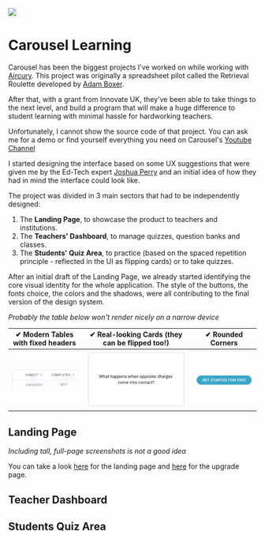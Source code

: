 <img src="https://www.carousel-learning.com/logo.svg" style="width: 150px"/>

# Carousel Learning

Carousel has been the biggest projects I've worked on while working with [Aircury](https://www.aircury.com/). This project was originally a spreadsheet pilot called the Retrieval Roulette developed by [Adam Boxer](https://twitter.com/adamboxer1).

After that, with a grant from Innovate UK, they've been able to take things to the next level, and build a program that will make a huge difference to student learning with minimal hassle for hardworking teachers.

Unfortunately, I cannot show the source code of that project. You can ask me for a demo or find yourself everything you need on Carousel's [Youtube Channel](https://www.youtube.com/channel/UCYW4FlFhLfrK2T31Q0Aj4Lg)

I started designing the interface based on some UX suggestions that were given me by the Ed-Tech expert [Joshua Perry](https://twitter.com/bringmoredata) and an initial idea of how they had in mind the interface could look like.

The project was divided in 3 main sectors that had to be independently designed:

1. The **Landing Page**, to showcase the product to teachers and institutions.
2. The **Teachers' Dashboard**, to manage quizzes, question banks and classes.
3. The **Students' Quiz Area**, to practice (based on the spaced repetition principle - reflected in the UI as flipping cards) or to take quizzes.

After an initial draft of the Landing Page, we already started identifying the core visual identity for the whole application.
The style of the buttons, the fonts choice, the colors and the shadows, were all contributing to the final version of the design system.

*Probably the table below won't render nicely on a narrow device*

| ✔ Modern Tables with fixed headers | ✔ Real-looking Cards (they can be flipped too!) | ✔ Rounded Corners |
|---                                  | ---                                             | ---                |
| <img src="https://github.com/gianluigitrontini/carousel-learning/blob/main/images/modern-tables.JPG?raw=true"  valign='middle'/> | <img src="https://github.com/gianluigitrontini/carousel-learning/blob/main/images/real-cards.JPG?raw=true" valign='middle'/> | <img src="https://github.com/gianluigitrontini/carousel-learning/blob/main/images/rounded-buttons.JPG?raw=true" valign='middle'/> |

## Landing Page
*Including tall, full-page screenshots is not a good idea*

You can take a look [here](https://www.carousel-learning.com/) for the landing page and [here](https://www.carousel-learning.com/upgrade/) for the upgrade page.

## Teacher Dashboard


## Students Quiz Area
